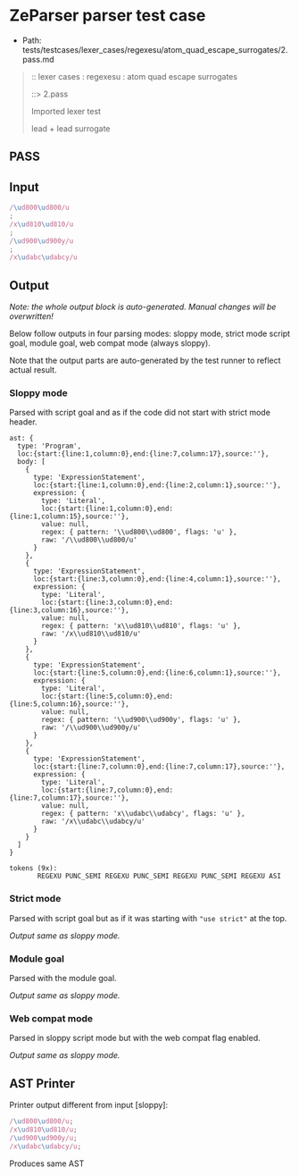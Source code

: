 # ZeParser parser test case

- Path: tests/testcases/lexer_cases/regexesu/atom_quad_escape_surrogates/2.pass.md

> :: lexer cases : regexesu : atom quad escape surrogates
>
> ::> 2.pass
>
> Imported lexer test
>
> lead + lead surrogate

## PASS

## Input

`````js
/\ud800\ud800/u
;
/x\ud810\ud810/u
;
/\ud900\ud900y/u
;
/x\udabc\udabcy/u
`````

## Output

_Note: the whole output block is auto-generated. Manual changes will be overwritten!_

Below follow outputs in four parsing modes: sloppy mode, strict mode script goal, module goal, web compat mode (always sloppy).

Note that the output parts are auto-generated by the test runner to reflect actual result.

### Sloppy mode

Parsed with script goal and as if the code did not start with strict mode header.

`````
ast: {
  type: 'Program',
  loc:{start:{line:1,column:0},end:{line:7,column:17},source:''},
  body: [
    {
      type: 'ExpressionStatement',
      loc:{start:{line:1,column:0},end:{line:2,column:1},source:''},
      expression: {
        type: 'Literal',
        loc:{start:{line:1,column:0},end:{line:1,column:15},source:''},
        value: null,
        regex: { pattern: '\\ud800\\ud800', flags: 'u' },
        raw: '/\\ud800\\ud800/u'
      }
    },
    {
      type: 'ExpressionStatement',
      loc:{start:{line:3,column:0},end:{line:4,column:1},source:''},
      expression: {
        type: 'Literal',
        loc:{start:{line:3,column:0},end:{line:3,column:16},source:''},
        value: null,
        regex: { pattern: 'x\\ud810\\ud810', flags: 'u' },
        raw: '/x\\ud810\\ud810/u'
      }
    },
    {
      type: 'ExpressionStatement',
      loc:{start:{line:5,column:0},end:{line:6,column:1},source:''},
      expression: {
        type: 'Literal',
        loc:{start:{line:5,column:0},end:{line:5,column:16},source:''},
        value: null,
        regex: { pattern: '\\ud900\\ud900y', flags: 'u' },
        raw: '/\\ud900\\ud900y/u'
      }
    },
    {
      type: 'ExpressionStatement',
      loc:{start:{line:7,column:0},end:{line:7,column:17},source:''},
      expression: {
        type: 'Literal',
        loc:{start:{line:7,column:0},end:{line:7,column:17},source:''},
        value: null,
        regex: { pattern: 'x\\udabc\\udabcy', flags: 'u' },
        raw: '/x\\udabc\\udabcy/u'
      }
    }
  ]
}

tokens (9x):
       REGEXU PUNC_SEMI REGEXU PUNC_SEMI REGEXU PUNC_SEMI REGEXU ASI
`````

### Strict mode

Parsed with script goal but as if it was starting with `"use strict"` at the top.

_Output same as sloppy mode._

### Module goal

Parsed with the module goal.

_Output same as sloppy mode._

### Web compat mode

Parsed in sloppy script mode but with the web compat flag enabled.

_Output same as sloppy mode._

## AST Printer

Printer output different from input [sloppy]:

````js
/\ud800\ud800/u;
/x\ud810\ud810/u;
/\ud900\ud900y/u;
/x\udabc\udabcy/u;
````

Produces same AST
